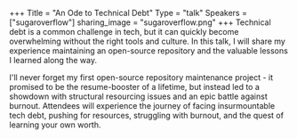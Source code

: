 +++
Title = "An Ode to Technical Debt"
Type = "talk"
Speakers = ["sugaroverflow"]
sharing_image = "sugaroverflow.png"
+++
Technical debt is a common challenge in tech, but it can quickly become overwhelming without the right tools and culture. In this talk, I will share my experience maintaining an open-source repository and the valuable lessons I learned along the way.

I'll never forget my first open-source repository maintenance project - it promised to be the resume-booster of a lifetime, but instead led to a showdown with structural resourcing issues and an epic battle against burnout. Attendees will experience the journey of facing insurmountable tech debt, pushing for resources, struggling with burnout, and the quest of learning your own worth.
